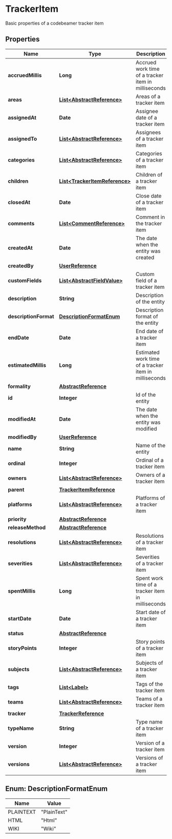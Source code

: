 

# TrackerItem

Basic properties of a codebeamer tracker item

## Properties

Name | Type | Description | Notes
------------ | ------------- | ------------- | -------------
**accruedMillis** | **Long** | Accrued work time of a tracker item in milliseconds |  [optional] [readonly]
**areas** | [**List&lt;AbstractReference&gt;**](AbstractReference.md) | Areas of a tracker item |  [optional]
**assignedAt** | **Date** | Assignee date of a tracker item |  [optional] [readonly]
**assignedTo** | [**List&lt;AbstractReference&gt;**](AbstractReference.md) | Assignees of a tracker item |  [optional]
**categories** | [**List&lt;AbstractReference&gt;**](AbstractReference.md) | Categories of a tracker item |  [optional]
**children** | [**List&lt;TrackerItemReference&gt;**](TrackerItemReference.md) | Children of a tracker item |  [optional] [readonly]
**closedAt** | **Date** | Close date of a tracker item |  [optional]
**comments** | [**List&lt;CommentReference&gt;**](CommentReference.md) | Comment in the tracker item |  [optional] [readonly]
**createdAt** | **Date** | The date when the entity was created |  [optional]
**createdBy** | [**UserReference**](UserReference.md) |  |  [optional]
**customFields** | [**List&lt;AbstractFieldValue&gt;**](AbstractFieldValue.md) | Custom field of a tracker item |  [optional]
**description** | **String** | Description of the entity |  [optional]
**descriptionFormat** | [**DescriptionFormatEnum**](#DescriptionFormatEnum) | Description format of the entity |  [optional]
**endDate** | **Date** | End date of a tracker item |  [optional]
**estimatedMillis** | **Long** | Estimated work time of a tracker item in milliseconds |  [optional]
**formality** | [**AbstractReference**](AbstractReference.md) |  |  [optional]
**id** | **Integer** | Id of the entity |  [optional]
**modifiedAt** | **Date** | The date when the entity was modified |  [optional]
**modifiedBy** | [**UserReference**](UserReference.md) |  |  [optional]
**name** | **String** | Name of the entity |  [optional]
**ordinal** | **Integer** | Ordinal of a tracker item |  [optional]
**owners** | [**List&lt;AbstractReference&gt;**](AbstractReference.md) | Owners of a tracker item |  [optional]
**parent** | [**TrackerItemReference**](TrackerItemReference.md) |  |  [optional]
**platforms** | [**List&lt;AbstractReference&gt;**](AbstractReference.md) | Platforms of a tracker item |  [optional]
**priority** | [**AbstractReference**](AbstractReference.md) |  |  [optional]
**releaseMethod** | [**AbstractReference**](AbstractReference.md) |  |  [optional]
**resolutions** | [**List&lt;AbstractReference&gt;**](AbstractReference.md) | Resolutions of a tracker item |  [optional]
**severities** | [**List&lt;AbstractReference&gt;**](AbstractReference.md) | Severities of a tracker item |  [optional]
**spentMillis** | **Long** | Spent work time of a tracker item in milliseconds |  [optional]
**startDate** | **Date** | Start date of a tracker item |  [optional]
**status** | [**AbstractReference**](AbstractReference.md) |  |  [optional]
**storyPoints** | **Integer** | Story points of a tracker item |  [optional]
**subjects** | [**List&lt;AbstractReference&gt;**](AbstractReference.md) | Subjects of a tracker item |  [optional]
**tags** | [**List&lt;Label&gt;**](Label.md) | Tags of the tracker item |  [optional] [readonly]
**teams** | [**List&lt;AbstractReference&gt;**](AbstractReference.md) | Teams of a tracker item |  [optional]
**tracker** | [**TrackerReference**](TrackerReference.md) |  |  [optional]
**typeName** | **String** | Type name of a tracker item |  [optional]
**version** | **Integer** | Version of a tracker item |  [optional] [readonly]
**versions** | [**List&lt;AbstractReference&gt;**](AbstractReference.md) | Versions of a tracker item |  [optional]



## Enum: DescriptionFormatEnum

Name | Value
---- | -----
PLAINTEXT | &quot;PlainText&quot;
HTML | &quot;Html&quot;
WIKI | &quot;Wiki&quot;



